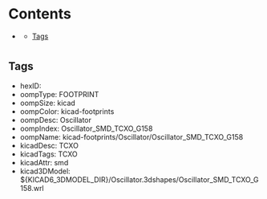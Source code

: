 



Contents
========

* [](#)
	* [Tags](#tags)

# 

## Tags

- hexID: 
- oompType: FOOTPRINT
- oompSize: kicad
- oompColor: kicad-footprints
- oompDesc: Oscillator
- oompIndex: Oscillator_SMD_TCXO_G158
- oompName: kicad-footprints/Oscillator/Oscillator_SMD_TCXO_G158
- kicadDesc: TCXO
- kicadTags: TCXO
- kicadAttr: smd
- kicad3DModel: ${KICAD6_3DMODEL_DIR}/Oscillator.3dshapes/Oscillator_SMD_TCXO_G158.wrl
